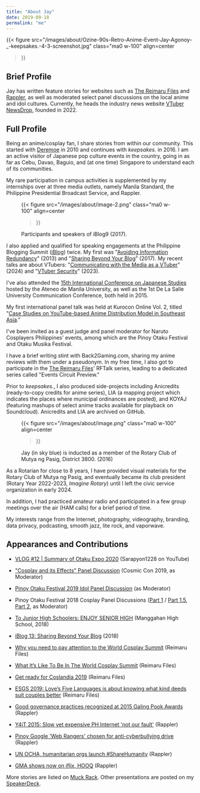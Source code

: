 ```yaml
---
title: "About Jay"
date: 2019-09-18
permalink: "me"
---
```


{{< figure
  src="/images/about/Ozine-90s-Retro-Anime-Event-Jay-Agonoy-_-keepsakes.-4-3-screenshot.jpg"
  class="ma0 w-100"
  align=center
>}}

## Brief Profile

Jay has written feature stories for websites such as [The Reimaru Files](https://www.reimarufiles.com/?s=jay+agonoy) and [Rappler](https://www.rappler.com/?q=%22Jay+Agonoy%22#gsc.tab=0&gsc.q=%22Jay%20Agonoy%22&gsc.page=1), as well as moderated select panel discussions on the local anime and idol cultures. Currently, he heads the industry news website [VTuber NewsDrop](https://vtubernewsdrop.com/author/jay), founded in 2022.

## Full Profile

Being an anime/cosplay fan, I share stories from within our community. This started with [Deremoe](/deremoe) in 2010 and continues with _keepsakes._ in 2016. I am an active visitor of Japanese pop culture events in the country, going in as far as Cebu, Davao, Baguio, and (at one time) Singapore to understand each of its communities.

My rare participation in campus activities is supplemented by my internships over at three media outlets, namely Manila Standard, the Philippine Presidential Broadcast Service, and Rappler.

<figure>

{{< figure
  src="/images/about/image-2.png"
  class="ma0 w-100"
  align=center
>}}

<figcaption>

Participants and speakers of iBlog9 (2017).

</figcaption>

</figure>

I also applied and qualified for speaking engagements at the Philippine Blogging Summit ([iBlog](http://iblogph.org)) twice. My first was "[Avoiding Information Redundancy](https://speakerdeck.com/JayAgonoy/avoiding-information-redundancy)" (2013) and "[Sharing Beyond Your Blog](https://speakerdeck.com/jayagonoy/sharing-beyond-your-blog)" (2017). My recent talks are about VTubers: "[Communicating with the Media as a VTuber](https://www.youtube.com/watch?v=DJIW9Se8Yjg&t=8s)" (2024) and "[VTuber Security](https://speakerdeck.com/jayagonoy/vtuber-security-2023)" (2023).

I've also attended the [15th International Conference on Japanese Studies](http://ateneojspconference.blogspot.com/2014/11/manga-and-manga-esque-new-perspectives.html) hosted by the Ateneo de Manila University, as well as the 1st De La Salle University Communication Conference, both held in 2015.

My first international panel talk was held at Kurocon Online Vol. 2, titled "[Case Studies on YouTube-based Anime Distribution Model in Southeast Asia](https://speakerdeck.com/jayagonoy/case-studies-on-youtube-based-anime-distribution-model-in-southeast-asia)."

I've been invited as a guest judge and panel moderator for Naruto Cosplayers Philippines' events, among which are the Pinoy Otaku Festival and Otaku Musika Festival.

I have a brief writing stint with Back2Gaming.com, sharing my anime reviews with them under a pseudonym. In my free time, I also got to participate in the [The Reimaru Files](https://www.reimarufiles.com/?s=jay+agonoy)' RFTalk series, leading to a dedicated series called "Events Circuit Preview."

Prior to _keepsakes._, I also produced side-projects including Anicredits (ready-to-copy credits for anime series), LIA (a mapping project which indicates the places where municipal ordinances are posted), and KOYAJ (featuring mashups of select anime tracks available for playback on Soundcloud). Anicredits and LIA are archived on GitHub.

<figure>

{{< figure
  src="/images/about/image.png"
  class="ma0 w-100"
  align=center
>}}

<figcaption>

Jay (in sky blue) is inducted as a member of the Rotary Club of Mutya ng Pasig, District 3800. (2016)

</figcaption>

</figure>

As a Rotarian for close to 8 years, I have provided visual materials for the Rotary Club of Mutya ng Pasig, and eventually became its club president (Rotary Year 2022-2023, _Imagine Rotary_) until I left the civic service organization in early 2024.

In addition, I had practiced amateur radio and participated in a few group meetings over the air (HAM calls) for a brief period of time.

My interests range from the Internet, photography, videography, branding, data privacy, podcasting, smooth jazz, lite rock, and vaporwave.

## Appearances and Contributions

- [VLOG #12 | Summary of Otaku Expo 2020](https://www.youtube.com/watch?v=TrIomVZm4Q8) (Sarapyon1228 on YouTube)

- ["Cosplay and its Effects" Panel Discussion](https://www.youtube.com/watch?v=QQul54bt824) (Cosmic Con 2019, as Moderator)

- [Pinoy Otaku Festival 2019 Idol Panel Discussion](https://www.youtube.com/watch?v=WNT0VapQK2w) (as Moderator)

- Pinoy Otaku Festival 2018 Cosplay Panel Discussions ([Part 1](https://www.youtube.com/watch?v=VBvCdHYDQ6o) / [Part 1.5](https://www.youtube.com/watch?v=cgpjEDdGfhk), [Part 2](https://www.youtube.com/watch?v=dJnc1h6DYpI), as Moderator)

- [To Junior High Schoolers: ENJOY SENIOR HIGH](https://www.youtube.com/watch?v=dnAeoKgqiY8) (Manggahan High School, 2018)

- [iBlog 13: Sharing Beyond Your Blog](https://www.youtube.com/watch?v=WZwEAWK0RiA) (2018)

- [Why you need to pay attention to the World Cosplay Summit](https://www.reimarufiles.com/2018/08/04/why-you-need-to-pay-attention-to-the-world-cosplay-summit/) (Reimaru Files)

- [What It’s Like To Be In The World Cosplay Summit](https://www.reimarufiles.com/2018/09/10/what-its-like-to-be-in-the-world-cosplay-summit/) (Reimaru Files)

- [Get ready for Coslandia 2019](https://www.reimarufiles.com/2019/10/29/get-ready-for-coslandia-2019/) (Reimaru Files)

- [ESGS 2019: Love’s Five Languages is about knowing what kind deeds suit couples better](https://www.reimarufiles.com/2019/11/01/esgs-2019-loves-five-languages-is-about-knowing-what-kind-deeds-suit-couples-better/) (Reimaru Files)

- [Good governance practices recognized at 2015 Galing Pook Awards](https://www.rappler.com/bulletin-board/105124-good-governance-galing-pook-awards-2015) (Rappler)

- [Y4iT 2015: Slow yet expensive PH Internet 'not our fault'](https://rappler.com/moveph/slow-expensive-ph-internet-not-our-fault) (Rappler)

- [Pinoy Google 'Web Rangers' chosen for anti-cyberbullying drive](https://rappler.com/moveph/google-pinoy-web-rangers) (Rappler)

- [UN OCHA, humanitarian orgs launch #ShareHumanity](https://rappler.com/moveph/sharehumanity-world-humanitarian-day) (Rappler)

- [GMA shows now on iflix, HOOQ](https://www.rappler.com/entertainment/news/103130-gma-shows-iflix-hooq) (Rappler)

More stories are listed on [Muck Rack](https://www.muckrack.com/jayagonoy). Other presentations are posted on my [SpeakerDeck](https://speakerdeck.com/jayagonoy).
